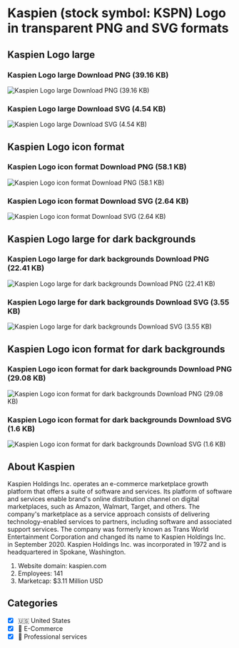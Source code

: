 # Kaspien (stock symbol: KSPN) Logo in transparent PNG and SVG formats

## Kaspien Logo large

### Kaspien Logo large Download PNG (39.16 KB)

![Kaspien Logo large Download PNG (39.16 KB)](/img/orig/KSPN_BIG-886fab1f.png)

### Kaspien Logo large Download SVG (4.54 KB)

![Kaspien Logo large Download SVG (4.54 KB)](/img/orig/KSPN_BIG-2c2f8753.svg)

## Kaspien Logo icon format

### Kaspien Logo icon format Download PNG (58.1 KB)

![Kaspien Logo icon format Download PNG (58.1 KB)](/img/orig/KSPN-392869d4.png)

### Kaspien Logo icon format Download SVG (2.64 KB)

![Kaspien Logo icon format Download SVG (2.64 KB)](/img/orig/KSPN-5cf38b62.svg)

## Kaspien Logo large for dark backgrounds

### Kaspien Logo large for dark backgrounds Download PNG (22.41 KB)

![Kaspien Logo large for dark backgrounds Download PNG (22.41 KB)](/img/orig/KSPN_BIG.D-ec30a8dc.png)

### Kaspien Logo large for dark backgrounds Download SVG (3.55 KB)

![Kaspien Logo large for dark backgrounds Download SVG (3.55 KB)](/img/orig/KSPN_BIG.D-dc0cefde.svg)

## Kaspien Logo icon format for dark backgrounds

### Kaspien Logo icon format for dark backgrounds Download PNG (29.08 KB)

![Kaspien Logo icon format for dark backgrounds Download PNG (29.08 KB)](/img/orig/KSPN.D-24304d12.png)

### Kaspien Logo icon format for dark backgrounds Download SVG (1.6 KB)

![Kaspien Logo icon format for dark backgrounds Download SVG (1.6 KB)](/img/orig/KSPN.D-51943fd7.svg)

## About Kaspien

Kaspien Holdings Inc. operates an e-commerce marketplace growth platform that offers a suite of software and services. Its platform of software and services enable brand's online distribution channel on digital marketplaces, such as Amazon, Walmart, Target, and others. The company's marketplace as a service approach consists of delivering technology-enabled services to partners, including software and associated support services. The company was formerly known as Trans World Entertainment Corporation and changed its name to Kaspien Holdings Inc. in September 2020. Kaspien Holdings Inc. was incorporated in 1972 and is headquartered in Spokane, Washington.

1. Website domain: kaspien.com
2. Employees: 141
3. Marketcap: $3.11 Million USD


## Categories
- [x] 🇺🇸 United States
- [x] 🛒 E-Commerce
- [x] 💼 Professional services
